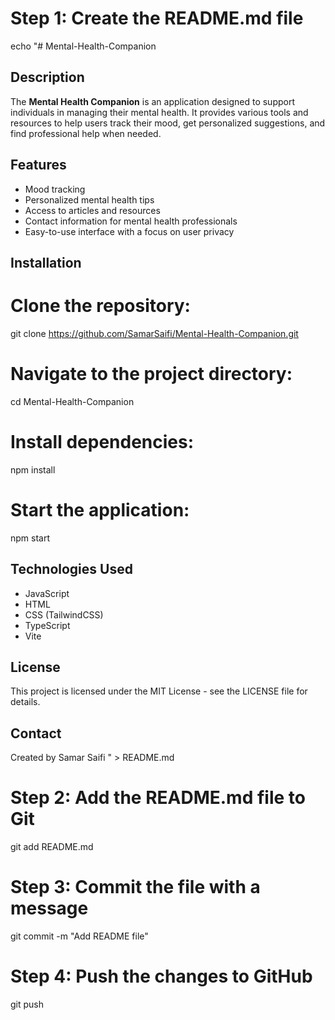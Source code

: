 # Step 1: Create the README.md file
echo "# Mental-Health-Companion

## Description
The **Mental Health Companion** is an application designed to support individuals in managing their mental health. It provides various tools and resources to help users track their mood, get personalized suggestions, and find professional help when needed.

## Features
- Mood tracking
- Personalized mental health tips
- Access to articles and resources
- Contact information for mental health professionals
- Easy-to-use interface with a focus on user privacy

## Installation
# Clone the repository:
git clone https://github.com/SamarSaifi/Mental-Health-Companion.git

# Navigate to the project directory:
cd Mental-Health-Companion

# Install dependencies:
npm install

# Start the application:
npm start


## Technologies Used
- JavaScript
- HTML
- CSS (TailwindCSS)
- TypeScript
- Vite

## License
This project is licensed under the MIT License - see the LICENSE file for details.

## Contact
Created by Samar Saifi
" > README.md

# Step 2: Add the README.md file to Git
git add README.md

# Step 3: Commit the file with a message
git commit -m "Add README file"

# Step 4: Push the changes to GitHub
git push

